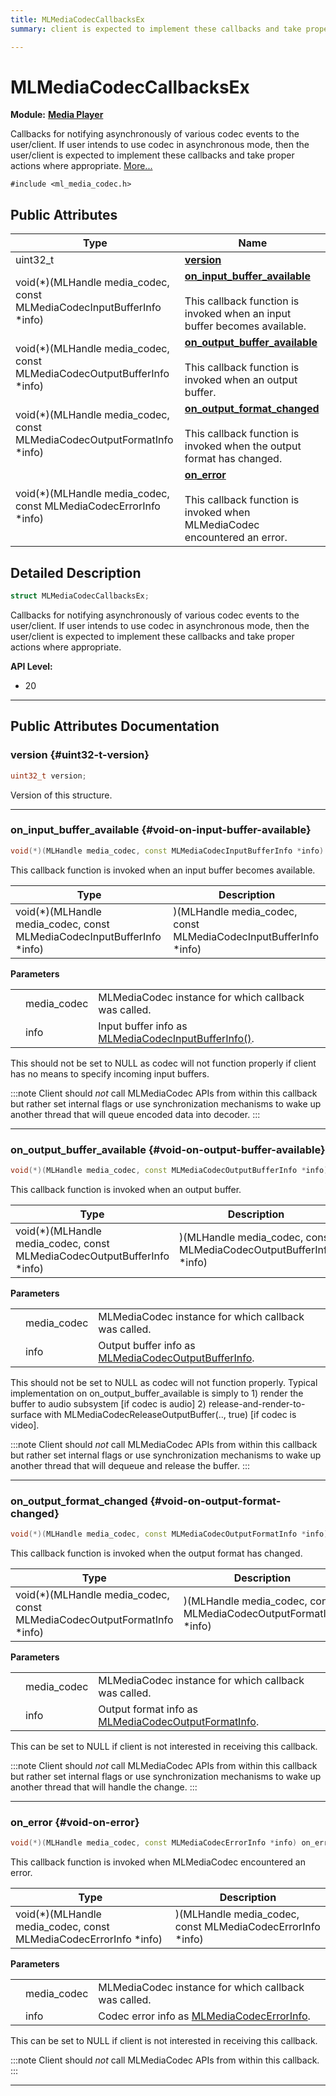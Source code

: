 ```yaml
---
title: MLMediaCodecCallbacksEx
summary: client is expected to implement these callbacks and take proper actions where appropriate. 

---
```


# MLMediaCodecCallbacksEx

**Module:** **[Media Player](/versioned_docs/version-22-Feb-2023/api-ref/api/Modules/group___media_player/group___media_player.md)**



Callbacks for notifying asynchronously of various codec events to the user/client. If user intends to use codec in asynchronous mode, then the user/client is expected to implement these callbacks and take proper actions where appropriate.  [More...](#detailed-description)


`#include <ml_media_codec.h>`

## Public Attributes

| Type           | Name           |
| -------------- | -------------- |
| uint32_t | **[version](/versioned_docs/version-22-Feb-2023/api-ref/api/Modules/group___media_player/struct_m_l_media_codec_callbacks_ex.md#uint32-t-version)**  |
| void(*)(MLHandle media_codec, const MLMediaCodecInputBufferInfo *info) | **[on_input_buffer_available](/versioned_docs/version-22-Feb-2023/api-ref/api/Modules/group___media_player/struct_m_l_media_codec_callbacks_ex.md#void-on-input-buffer-available)** <br></br>This callback function is invoked when an input buffer becomes available.  |
| void(*)(MLHandle media_codec, const MLMediaCodecOutputBufferInfo *info) | **[on_output_buffer_available](/versioned_docs/version-22-Feb-2023/api-ref/api/Modules/group___media_player/struct_m_l_media_codec_callbacks_ex.md#void-on-output-buffer-available)** <br></br>This callback function is invoked when an output buffer.  |
| void(*)(MLHandle media_codec, const MLMediaCodecOutputFormatInfo *info) | **[on_output_format_changed](/versioned_docs/version-22-Feb-2023/api-ref/api/Modules/group___media_player/struct_m_l_media_codec_callbacks_ex.md#void-on-output-format-changed)** <br></br>This callback function is invoked when the output format has changed.  |
| void(*)(MLHandle media_codec, const MLMediaCodecErrorInfo *info) | **[on_error](/versioned_docs/version-22-Feb-2023/api-ref/api/Modules/group___media_player/struct_m_l_media_codec_callbacks_ex.md#void-on-error)** <br></br>This callback function is invoked when MLMediaCodec encountered an error.  |

## Detailed Description

```cpp
struct MLMediaCodecCallbacksEx;
```

Callbacks for notifying asynchronously of various codec events to the user/client. If user intends to use codec in asynchronous mode, then the user/client is expected to implement these callbacks and take proper actions where appropriate. 




**API Level:**
  * 20 




-----------
## Public Attributes Documentation

### version {#uint32-t-version}

```cpp
uint32_t version;
```


Version of this structure. 





-----------

### on_input_buffer_available {#void-on-input-buffer-available}

```cpp
void(*)(MLHandle media_codec, const MLMediaCodecInputBufferInfo *info) on_input_buffer_available;
```

This callback function is invoked when an input buffer becomes available. 


| Type | Description |
|--|--|
| void(*)(MLHandle media_codec, const MLMediaCodecInputBufferInfo *info) | )(MLHandle media_codec, const MLMediaCodecInputBufferInfo *info) |


**Parameters**

|  |   |   |
|--|--|--|
|  |media_codec|MLMediaCodec instance for which callback was called. |
|  |info|Input buffer info as [MLMediaCodecInputBufferInfo()](/versioned_docs/version-22-Feb-2023/api-ref/api/Modules/group___media_player/group___media_player.md#struct-mlmediacodecinputbufferinfo). |
This should not be set to NULL as codec will not function properly if client has no means to specify incoming input buffers.



:::note
Client should _not_ call MLMediaCodec APIs from within this callback but rather set internal flags or use synchronization mechanisms to wake up another thread that will queue encoded data into decoder.
:::



-----------

### on_output_buffer_available {#void-on-output-buffer-available}

```cpp
void(*)(MLHandle media_codec, const MLMediaCodecOutputBufferInfo *info) on_output_buffer_available;
```

This callback function is invoked when an output buffer. 


| Type | Description |
|--|--|
| void(*)(MLHandle media_codec, const MLMediaCodecOutputBufferInfo *info) | )(MLHandle media_codec, const MLMediaCodecOutputBufferInfo *info) |


**Parameters**

|  |   |   |
|--|--|--|
|  |media_codec|MLMediaCodec instance for which callback was called. |
|  |info|Output buffer info as [MLMediaCodecOutputBufferInfo](/versioned_docs/version-22-Feb-2023/api-ref/api/Modules/group___media_player/struct_m_l_media_codec_output_buffer_info.md). |
This should not be set to NULL as codec will not function properly. Typical implementation on on_output_buffer_available is simply to 1) render the buffer to audio subsystem [if codec is audio] 2) release-and-render-to-surface with MLMediaCodecReleaseOutputBuffer(.., true) [if codec is video].



:::note
Client should _not_ call MLMediaCodec APIs from within this callback but rather set internal flags or use synchronization mechanisms to wake up another thread that will dequeue and release the buffer.
:::



-----------

### on_output_format_changed {#void-on-output-format-changed}

```cpp
void(*)(MLHandle media_codec, const MLMediaCodecOutputFormatInfo *info) on_output_format_changed;
```

This callback function is invoked when the output format has changed. 


| Type | Description |
|--|--|
| void(*)(MLHandle media_codec, const MLMediaCodecOutputFormatInfo *info) | )(MLHandle media_codec, const MLMediaCodecOutputFormatInfo *info) |


**Parameters**

|  |   |   |
|--|--|--|
|  |media_codec|MLMediaCodec instance for which callback was called. |
|  |info|Output format info as [MLMediaCodecOutputFormatInfo](/versioned_docs/version-22-Feb-2023/api-ref/api/Modules/group___media_player/struct_m_l_media_codec_output_format_info.md). |
This can be set to NULL if client is not interested in receiving this callback.



:::note
Client should _not_ call MLMediaCodec APIs from within this callback but rather set internal flags or use synchronization mechanisms to wake up another thread that will handle the change.
:::



-----------

### on_error {#void-on-error}

```cpp
void(*)(MLHandle media_codec, const MLMediaCodecErrorInfo *info) on_error;
```

This callback function is invoked when MLMediaCodec encountered an error. 


| Type | Description |
|--|--|
| void(*)(MLHandle media_codec, const MLMediaCodecErrorInfo *info) | )(MLHandle media_codec, const MLMediaCodecErrorInfo *info) |


**Parameters**

|  |   |   |
|--|--|--|
|  |media_codec|MLMediaCodec instance for which callback was called. |
|  |info|Codec error info as [MLMediaCodecErrorInfo](/versioned_docs/version-22-Feb-2023/api-ref/api/Modules/group___media_player/struct_m_l_media_codec_error_info.md). |
This can be set to NULL if client is not interested in receiving this callback.



:::note
Client should _not_ call MLMediaCodec APIs from within this callback.
:::



-----------


